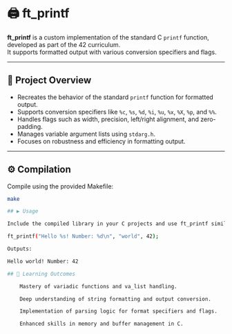 # 🖨️ ft_printf

**ft_printf** is a custom implementation of the standard C `printf` function, developed as part of the 42 curriculum.  
It supports formatted output with various conversion specifiers and flags.

---

## 🧩 Project Overview

- Recreates the behavior of the standard `printf` function for formatted output.
- Supports conversion specifiers like `%c`, `%s`, `%d`, `%i`, `%u`, `%x`, `%X`, `%p`, and `%%`.
- Handles flags such as width, precision, left/right alignment, and zero-padding.
- Manages variable argument lists using `stdarg.h`.
- Focuses on robustness and efficiency in formatting output.

---

## ⚙️ Compilation

Compile using the provided Makefile:

```bash
make

## ▶️ Usage

Include the compiled library in your C projects and use ft_printf similarly to the standard printf:

ft_printf("Hello %s! Number: %d\n", "world", 42);

Outputs:

Hello world! Number: 42

## 📌 Learning Outcomes

    Mastery of variadic functions and va_list handling.

    Deep understanding of string formatting and output conversion.

    Implementation of parsing logic for format specifiers and flags.

    Enhanced skills in memory and buffer management in C.
